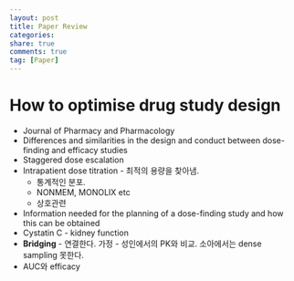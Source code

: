 ```yaml
---
layout: post
title: Paper Review
categories: 
share: true
comments: true
tag: [Paper]
---
```


# How to optimise drug study design 

- Journal of Pharmacy and Pharmacology
- Differences and similarities in the design and conduct between dose-finding and efficacy studies
- Staggered dose escalation
- Intrapatient dose titration - 최적의 용량을 찾아냄.
    - 통계적인 분포.
    - NONMEM, MONOLIX etc
    - 상호관련
- Information needed for the planning of a dose-finding study and how this can be obtained
- Cystatin C - kidney function
- **Bridging** - 연결한다. 가정 - 성인에서의 PK와 비교. 소아에서는 dense sampling 못한다.
- AUC와 efficacy
